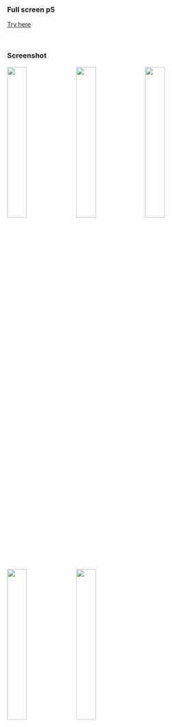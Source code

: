 ### Full screen p5 ###

[Try here](https://editor.p5js.org/Gregorio-V/full/dCijyNPaa)

<br>

### Screenshot ###

  <img src="image/reddot1.png"
     style="
     float:left;
     width:30%;
     margin-right: 10px;
     " />

  <img src="image/reddot2.png"
     style="
     float:left;
     width:30%;
     margin-right: 10px;
     " />
     

  <img src="image/reddot3.png"
     style="
     float:left;
     width:30%;
     margin-right: 10px;
     " />
  

  <img src="image/reddot4.png"
     style="
     float:left;
     width:30%;
     margin-right: 10px;
     " />
      <img src="image/reddot1.png"
     style="
     float:left;
     width:30%;
     margin-right: 10px;
     " />
